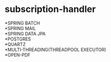 # subscription-handler

*SPRING BATCH  
*SPRING MAIL  
*SPRING DATA JPA  
*POSTGRES  
*QUARTZ  
*MULTI-THREADING(THREADPOOL EXECUTOR)  
*OPEN-PDF
